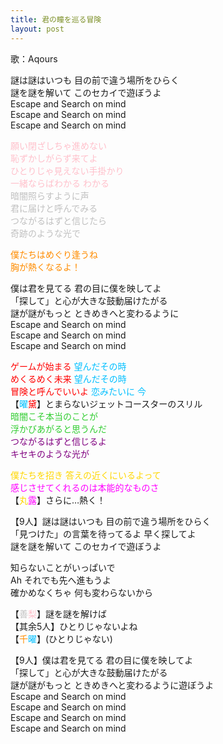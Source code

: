 ```yaml
---
title: 君の瞳を巡る冒険
layout: post
---
```

歌：Aqours

<p>謎は謎はいつも 目の前で違う場所をひらく<br />
謎を謎を解いて このセカイで遊ぼうよ<br />
Escape and Search on mind<br />
Escape and Search on mind<br />
Escape and Search on mind</p>

<p><font color="pink">願い閉ざしちゃ進めない<br />
恥ずかしがらず来てよ<br />
ひとりじゃ見えない手掛かり<br />
一緒ならばわかる わかる</font><br />
<font color="silver">暗闇照らすように声<br />
君に届けと呼んでみる<br />
つながるはずと信じたら<br />
奇跡のような光で</font></p>

<p><font color="darkorange">僕たちはめぐり逢うね<br />
胸が熱くなるよ！</font></p>

<p>僕は君を見てる 君の目に僕を映してよ<br />
「探して」と心が大きな鼓動届けたがる<br />
謎が謎がもっと ときめきへと変わるように<br />
Escape and Search on mind<br />
Escape and Search on mind<br />
Escape and Search on mind</p>

<p><font color="red">ゲームが始まる</font> <font color="deepskyblue">望んだその時</font><br />
<font color="red">めくるめく未来</font> <font color="deepskyblue">望んだその時</font><br />
<font color="red">冒険と呼んでいいよ</font> <font color="deepskyblue">恋みたいに 今</font><br />
【<font color="deepskyblue">曜</font><font color="red">黛</font>】とまらないジェットコースターのスリル<br />
<font color="limegreen">暗闇こそ本当のことが<br />
浮かびあがると思うんだ</font><br />
<font color="purple">つながるはずと信じるよ<br />
キセキのような光が</font></p>

<p><font color="gold">僕たちを招き 答えの近くにいるよって</font><br />
<font color="magenta">感じさせてくれるのは本能的なものさ</font><br />
【<font color="gold">丸</font><font color="magenta">露</font>】さらに…熱く！</p>

<p>【9人】謎は謎はいつも 目の前で違う場所をひらく<br />
「見つけた」の言葉を待ってるよ 早く探してよ<br />
謎を謎を解いて このセカイで遊ぼうよ</p>

<p>知らないことがいっぱいで<br />
Ah それでも先へ進もうよ<br />
確かめなくちゃ 何も変わらないから</p>

<p>【<font color="silver">善</font><font color="pink">梨</font>】謎を謎を解けば<br />
【其余5人】ひとりじゃないよね<br />
【<font color="darkorange">千</font><font color="deepskyblue">曜</font>】(ひとりじゃない)</p>

<p>【9人】僕は君を見てる 君の目に僕を映してよ<br />
「探して」と心が大きな鼓動届けたがる<br />
謎が謎がもっと ときめきへと変わるように遊ぼうよ<br />
Escape and Search on mind<br />
Escape and Search on mind<br />
Escape and Search on mind<br />
Escape and Search on mind</p>
